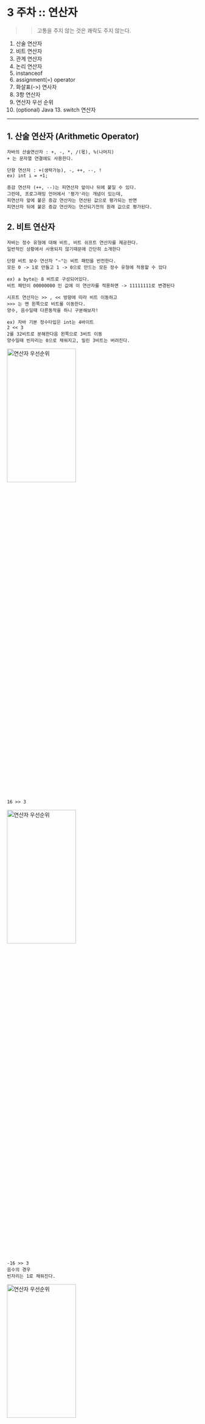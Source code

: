 # 3 주차 :: 연산자

> > 고통을 주지 않는 것은 쾌락도 주지 않는다.

1. 산술 연산자
2. 비트 연산자
3. 관계 연산자
4. 논리 연산자
5. instanceof
6. assignment(=) operator
7. 화살표(->) 연사자
8. 3항 연산자
9. 연산자 우선 순위
10. (optional) Java 13. switch 연산자

---

## 1. 산술 연산자 (Arithmetic Operator)
    자바의 산술연산자 : +, -, *, /(몫), %(나머지)
    + 는 문자열 연결에도 사용한다.

    단항 연산자 : +(생략가능), -, ++, --, !
    ex) int i = +1;
    
    증감 연산자 (++, --)는 피연산자 앞이나 뒤에 붙일 수 있다.
    그런데, 프로그래밍 언어에서 '평가'라는 개념이 있는데,
    피연산자 앞에 붙은 증감 연산자는 연산된 값으로 평가되는 반면 
    피연산자 뒤에 붙은 증감 연산자는 연산되기전의 원래 값으로 평가된다. 

## 2. 비트 연산자
    자바는 정수 유형에 대해 비트, 비트 쉬프트 연산자를 제공한다. 
    일반적인 상황에서 사용되지 않기때문에 간단히 소개한다

    단항 비트 보수 연산자 "~"는 비트 패턴을 반전한다.
    모든 0 -> 1로 만들고 1 -> 0으로 만드는 모든 정수 유형에 적용할 수 았다
    
    ex) a byte는 8 비트로 구성되어있다. 
    비트 패턴이 00000000 인 값에 이 연산자를 적용하면 -> 11111111로 변경된다

    시프트 연산자는 >> , << 방향에 따라 비트 이동하고  
    >>> 는 맨 왼쪽으로 비트를 이동한다. 
    양수, 음수일때 다른동작을 하니 구분해보자!
    
    ex) 자바 기본 정수타입은 int는 4바이트
    2 << 3 
    2를 32비트로 분해한다음 왼쪽으로 3비트 이동
    양수일때 빈자리는 0으로 채워지고, 밀린 3비트는 버려진다.
<img src="https://github.com/accidentlywoo/TIL/blob/main/images/2<<3.png" width="60%" height="30%" display="inline-block" alt="연산자 우선순위"/>

    16 >> 3
<img src="https://github.com/accidentlywoo/TIL/blob/main/images/16>>3.png" width="60%" height="30%" display="inline-block" alt="연산자 우선순위"/>

    -16 >> 3
    음수의 경우 
    빈자리는 1로 채워진다.
<img src="https://github.com/accidentlywoo/TIL/blob/main/images/-16>>3.png" width="60%" height="30%" display="inline-block" alt="연산자 우선순위"/>

    -16 >>> 3
    오직 자바에만 있는 연산. 
    >>와 다르게 양수 음수 상관없이 무조건 0으로 빈칸이 채워진다.
 <img src="https://github.com/accidentlywoo/TIL/blob/main/images/-16>>>3.png" width="60%" height="30%" display="inline-block" alt="연산자 우선순위"/>   

    비트 & 연산자는 비트 and 연산을 수행

    비트 ^ 연산자는 비트 배타적 or 연산 수행 (short cut 없는 or연산인듯)

    비트 | 연산자는 비트 포함 or 연산을 수행

## 3. equality and Relational Operators
    동등과 관계 연산자는 값이 큰지 작은지 등을 비교하고, 
    primitive 타입의 값에서 사용한다.

    == : 동등비교
    != : 같지 않음 비교
    > : 초과 비교
    >= : 이상 비교
    < : 미만 비교
    <= : 이하 비교

## 4. 논리 연산자
    &&와 || 연산자는 boolean 값에서 Conditional-AND와 Conditional-OR 연산을 실행한다.
    이 연산자는 "short-circuiting"이 존재한다.

    && 에서 "short-circuiting"
    (1)ture && (2)false :: (1),(2) 모두 평가 후 false반환
    (1)false && (2)true :: (1)이 false이기 때문에 구문 평가를 종료하고 false반환

    || 에서 "short-circuiting"
    (1)ture && (2)false :: (1)이 true이기 때문에 구문 평가를 종료하고 true반환
    (1)false && (2)true :: (1),(2) 모두 평가 후 true반환
    (1)false && (2)false :: (1),(2) 모두 평가 후 false반환

## 5. instanceof (The Type Comparison Operator instanceof)
    instanceof 연산자는 객체를 특정 타입과 비교한다. 
    사용자는 클래스, 서브클래스, 특정 인터페이스를 구현하는 클래스의 객체인지 확인할 수 있다.

    이 연산자는 Java 11에서 deprecated되었다. 
    클래스 이름으로만 타입을 검증하는 것이 정확하지 않기 때문에(다른 패키지 같은 이름 클래스 생성 가능),
    FQCN(Full Qualify ClassName :: 패키지 경로 포함한 클래스명) 타입체크를 권장하고 있다.
    (관련 자료 찾기*) 

[Java 11 Deprecated API](https://docs.oracle.com/en/java/javase/11/docs/api/deprecated-list.html)

## 6. assignment(=) operator
    할당 연산자는 말 그대로 할당해주는 연산자이다.
    이 연산자는 Object에 참조값을 할당할 수 있다. 

## 7. 화살표(->) 연사자
    화살표 연산자는 람다식을 표햔한다.
    람다식은 매개변수의 데이터 유형을 생략할 수 있다.
    또, 매개변수가 하나일 경우 괄호를 생략할 수 있다.

    단일 표현식을 지정하면 Java 런타임 표현식을 평가 한 다음 해당 값을 반환한다.
```
p -> {
    return p.getGendrt() == Person.Sex.MALE
    && p.getAge() >= 18
    && p.getAge() <= 25;
}
```
    return문은 표현식이 아니다. 그래서 람다식에서 구문을 {}로 묶어야 한다.
    그러나 void 메서드는 {}로 안묶어도 된다.
    아래는 유효한 람다식이다.
```
email -> System.out.println(email);
```

## 8. 3항 연산자(ternary conditional operator)
    if-else 구문에서 사용할 수 있다.

```
booleanExpression ? expression1 : expression2
```

## 9. 연산자 우선 순위
<img src="https://github.com/accidentlywoo/TIL/blob/main/images/operator.png" width="30%" height="30%" display="inline-block" alt="연산자 우선순위"/>

## 10. (optional) Java 13. switch 연산자
    기존 switch 문은 그대로 존재하고, Java 12부터 switch 연산자가 추가된것
    헷갈리지 말자!

    Java 12는 switch 표현식과 마찬가지로 단일 값으로 평가되고 명령문에서 사용할 수 있는 표현식을 도입했다.
    또한 break 명령문이 필요하지 않은 '화살표' 레이블을 도입했다..
    Java 13은 switch 식에 yield를 도입했다.

```
public enum Day { SUNDAY, MONDAY, TUESDAY,
    WEDNESDAY, THURSDAY, FRIDAY, SATURDAY; } // base 
```
    
```
int numLetters = 0;
    Day day = Day.WEDNESDAY;
    switch (day) {
        case MONDAY:
        case FRIDAY:
        case SUNDAY:
            numLetters = 6;
            break;
        case TUESDAY:
            numLetters = 7;
            break;
        case THURSDAY:
        case SATURDAY:
            numLetters = 8;
            break;
        case WEDNESDAY:
            numLetters = 9;
            break;
        default:
            throw new IllegalStateException("Invalid day: " + day);
    }
    System.out.println(numLetters);
```

    java 12에서 switch 구문을 표현식으로 쓸 수 있어졌다. 
```
Day day = Day.WEDNESDAY;    
    System.out.println(
        switch (day) {
            case MONDAY, FRIDAY, SUNDAY -> 6;
            case TUESDAY                -> 7;
            case THURSDAY, SATURDAY     -> 8;
            case WEDNESDAY              -> 9;
            default -> throw new IllegalStateException("Invalid day: " + day);
        }
    ); 
```
    값을 대입할 수 있다.
```
 int numLetters = 0;
    Day day = Day.WEDNESDAY;
    switch (day) {
        case MONDAY, FRIDAY, SUNDAY -> numLetters = 6;
        case TUESDAY                -> numLetters = 7;
        case THURSDAY, SATURDAY     -> numLetters = 8;
        case WEDNESDAY              -> numLetters = 9;
        default -> throw new IllegalStateException("Invalid day: " + day);
    };
    System.out.println(numLetters);
```

    Java 13에서 yeild명령문이 도입된다. 화살표 표현말고 : 을 사용해도되지만, -> 가 더 우아해 보인다.
```
 int numLetters = switch (day) {
        case MONDAY, FRIDAY, SUNDAY -> {
            System.out.println(6);
            yield 6;
        }
        case TUESDAY -> {
            System.out.println(7);
            yield 7;
        }
        case THURSDAY, SATURDAY -> {
            System.out.println(8);
            yield 8;
        }
        case WEDNESDAY -> {
            System.out.println(9);
            yield 9;
        }
        default -> {
            throw new IllegalStateException("Invalid day: " + day);
        }
    };  
```

## 빛기선님의 유튭으로 얻은 허니팁
1. it, ital 을 인텔리J에서 치면 for문 자동 생성
2. 중간값을 구하는 로직에서 꿀팁
    특히, 멀티 쓰레드 프로그래밍 환경에서 주의해야할 사항
    아래의 단순한 예제(받아들이는 값의 최대치는 검증되고 들어왔다고 생각하고 반올림 계산)
```
public class Operator{
    public static void main(String[] args){
        int start = Integer.MAX_VALUE;
        int end = Integer.MAX_VALUE;
        int mid = (start + end) / 2;
        System.out.println("Stck Over Flow ! : " + mid); // -1
        System.out.println("binary mid : " + intToBinaryString(mid));
        // 1_1111_1111_1111_1111_1111_1111_1111_111
    }
    static String intToBinaryString(int b){
        String builder = "";
        for(int i = 0; i < 16; i ++){
            builder+=((0x80000000 >>> i) & b) == 0 ? '0' : '1';
           if(i != 15 && i%4 == 0)
                builder+='_';
        }
        return builder;
    }
}
```
    int는 4byte이기 때문에 -2^31 ~ 2^31-1범위를 넘어가면 데이터 유실이 발생한다.
    큰값을 계산할 수 있거나, 멀티 쓰레드 환경에서 예상치 못한 결과값이 나오기 때문에,회피하는 것이 좋다.
```
public class Operator{
    public static void main(String[] args){
        int start = Integer.MAX_VALUE;
        int end = Integer.MAX_VALUE;
        int mid = start + (end - start) / 2;
        System.out.println("Stack Over Flow Evasion : " + mid); 
        // 2147483647
        System.out.println("binary mid : " + intToBinaryString(mid));
        // 0_1111_1111_1111_1111_1111_1111_1111_111
    }
    static String intToBinaryString(int b){
        String builder = "";
        for(int i = 0; i < 32; i ++){
            builder+=((0x80000000 >>> i) & b) == 0 ? '0' : '1';
           if(i != 15 && i%4 == 0)
                builder+='_';
        }
        return builder;
    }
}
```
    갓기선님이 알려주신 간지 비법 시프트 연산자 활용
```
public class Operator{
    public static void main(String[] args){
        int start = Integer.MAX_VALUE;
        int end = Integer.MAX_VALUE;
        int  mid = (start + end) >>> 1;
        System.out.println("Ssap Gangi : " + mid);
        // 2147483647
        System.out.println("binary mid : " + intToBinaryString(mid));
        // 0_1111_1111_1111_1111_1111_1111_1111_111
    }
    static String intToBinaryString(int b){
        String builder = "";
        for(int i = 0; i < 32; i ++){
            builder+=((0x80000000 >>> i) & b) == 0 ? '0' : '1';
           if(i != 15 && i%4 == 0)
                builder+='_';
        }
        return builder;
    }
}
```
    아래와 같은 >> 연산은 OverFlow발생시, 
    부호연산을 담당하는 맨앞비트까지 영향이 간다.
    따라서, >> 연산은 음수 결과가 나온다.
```
        mid = (start + end) >> 1;
        System.out.println("Ssap Gangi fail: " + mid);
        System.out.println("binary mid fail: " + intToBinaryString(mid));
```
    
[위 예제도 바로 실행가능하지만 Full 실습코드](https://github.com/accidentlywoo/TIL/tree/main/JavaStudy-WhiteShip/Week3-Java-Operator/Operator.java)

1. xor연산으로 배열의 중복값 검출해보기

### 참고 사이트
- [공홈 Java8 Tutorials](https://docs.oracle.com/javase/tutorial/java/nutsandbolts/datatypes.html)
- [공홈 Java13 Tutorials](https://docs.oracle.com/en/java/javase/13/language/switch-expressions.html)
- [코딩 팩토리 : 비트 쉬프트](https://coding-factory.tistory.com/521)